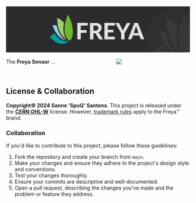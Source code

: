 ![Freya banner](https://raw.githubusercontent.com/Freya-Vivariums/.github/main/documentation/Freya_banner.png)

<img src="documentation/Edgeberry_hardware.png" align="right" width="40%"/>

The **Freya Sensor** ...

<br clear="right"/>


## License & Collaboration
**Copyright© 2024 Sanne 'SpuQ' Santens**. This project is released under the [**CERN OHL-W**](LICENSE.txt) license. However, [trademark rules](https://github.com/Freya-Vivariums/.github/blob/main/brand/Freya_Trademark_Rules_and_Guidelines.md) apply to the Freya™ brand.

### Collaboration

If you'd like to contribute to this project, please follow these guidelines:
1. Fork the repository and create your branch from `main`.
2. Make your changes and ensure they adhere to the project's design style and conventions.
3. Test your changes thoroughly.
4. Ensure your commits are descriptive and well-documented.
5. Open a pull request, describing the changes you've made and the problem or feature they address.